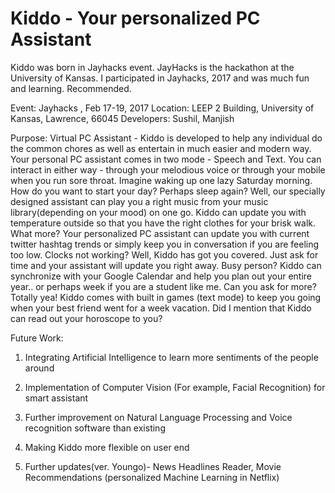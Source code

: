 # Kiddo - Your personalized PC Assistant
Kiddo was born in Jayhacks event. JayHacks is the hackathon at the University of Kansas. I participated in Jayhacks, 2017 and was much fun and learning. Recommended.

Event: Jayhacks , Feb 17-19, 2017
Location: LEEP 2 Building, University of Kansas, Lawrence, 66045
Developers: Sushil, Manjish

Purpose: Virtual PC Assistant - Kiddo is developed to help any individual do the common chores as well as entertain in
much easier and modern way. Your personal PC assistant comes in two mode - Speech and Text. You can interact in either
way - through your melodious voice or through your mobile when you run sore throat.
Imagine waking up one lazy Saturday morning. How do you want to start your day? Perhaps sleep again?
Well, our specially designed assistant can play you a right music from your music library(depending on your mood) on one
go. Kiddo can update you with temperature outside so that you have the right clothes for your brisk walk. What more?
Your personalized PC assistant can update you with current twitter hashtag trends or simply keep you in conversation
if you are feeling too low. Clocks not working? Well, Kiddo has got you covered. Just ask for time and your assistant
will update you right away. Busy person? Kiddo can synchronize with your Google Calendar and help you plan out your
entire year.. or perhaps week if you are a student like me. Can you ask for more? Totally yea! Kiddo comes with built in
games (text mode) to keep you going when your best friend went for a week vacation. Did I mention that Kiddo can
read out your horoscope to you?

Future Work:

1. Integrating Artificial Intelligence to learn more sentiments of the people around

2. Implementation of Computer Vision (For example, Facial Recognition) for smart assistant

3. Further improvement on Natural Language Processing and Voice recognition software than existing

4. Making Kiddo more flexible on user end

5. Further updates(ver. Youngo)- News Headlines Reader, Movie Recommendations (personalized Machine Learning in Netflix)
